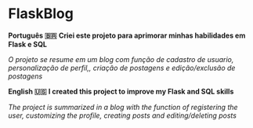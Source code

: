 # FlaskBlog
 
**Português :brazil:**
**Criei este projeto para aprimorar minhas habilidades em Flask e SQL**

_O projeto se resume em um blog com função de cadastro de usuario, personalização de perfil,, criação de postagens e edição/exclusão de postagens_

**English 🇺🇸**
**I created this project to improve my Flask and SQL skills**

_The project is summarized in a blog with the function of registering the user, customizing the profile, creating posts and editing/deleting posts_
